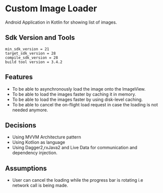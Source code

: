 # Custom Image Loader 
Android Application in Kotlin for showing list of images.

## Sdk Version and Tools
    min_sdk_version = 21
    target_sdk_version = 28
    compile_sdk_version = 28
    build tool version = 3.4.2

## Features
* To be able to asynchronously load the image onto the ImageView.
* To be able to load the images faster by caching it in memory.
* To be able to load the images faster by using disk-level caching.
* To be able to cancel the on-flight load request in case the loading is not needed anymore.

## Decisions
* Using MVVM Architecture pattern
* Using Kotlion as language
* Using Dagger2,rxJava2 and Live Data for communication and dependency injection.

## Assumptions
* User can cancel the loading while the progress bar is rotating i.e network call is being made.
